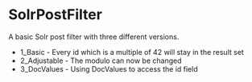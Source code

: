 SolrPostFilter
==============

A basic Solr post filter with three different versions.

* 1_Basic - Every id which is a multiple of 42 will stay in the result set
* 2_Adjustable - The modulo can now be changed
* 3_DocValues - Using DocValues to access the id field

